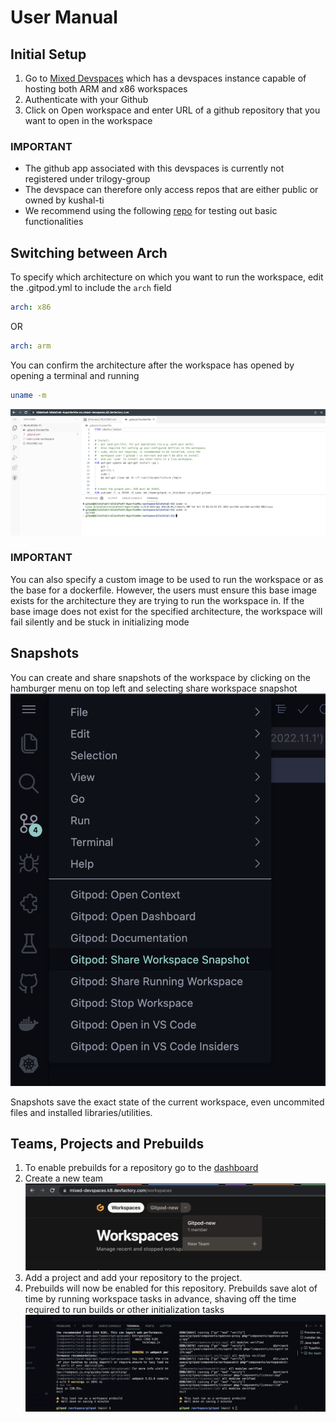 # User Manual

## Initial Setup
1. Go to [Mixed Devspaces](https://mixed-devspaces.k8.devfactory.com/) which has a devspaces instance capable of hosting both ARM and x86 workspaces
2. Authenticate with your Github
3. Click on Open workspace and enter URL of a github repository that you want to open in the workspace

### **IMPORTANT**

- The github app associated with this devspaces is currently not registered under trilogy-group
- The devspace can therefore only access repos that are either public or owned by kushal-ti
- We recommend using the following [repo](https://github.com/bilalafzal-ti/bilalafzal-ti) for testing out basic functionalities

## Switching between Arch
To specify which architecture on which you want to run the workspace, edit the .gitpod.yml to include the `arch` field

```yaml
arch: x86
```
OR
```yaml
arch: arm
```

You can confirm the architecture after the workspace has opened by opening a terminal and running
```bash
uname -m
```
![Architecture output](images/arch.png)

### **IMPORTANT**

You can also specify a custom image to be used to run the workspace or as the base for a dockerfile. However, the users must ensure this base image exists for the architecture they are trying to run the workspace in. If the base image does not exist for the specified architecture, the workspace will fail silently and be stuck in initializing mode

## Snapshots
You can create and share snapshots of the workspace by clicking on the hamburger menu on top left and selecting share workspace snapshot
![Snapshot Image](images/snapshots.png)

Snapshots save the exact state of the current workspace, even uncommited files and installed libraries/utilities.

## Teams, Projects and Prebuilds
1. To enable prebuilds for a repository go to the [dashboard](https://mixed-devspaces.k8.devfactory.com/workspaces)
2. Create a new team
![Create Team](images/team.png)
3. Add a project and add your repository to the project.
4. Prebuilds will now be enabled for this repository. Prebuilds save alot of time by running workspace tasks in advance, shaving off the time required to run builds or other initialization tasks
![Prebuilds](images/prebuilds.png)
